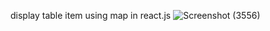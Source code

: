 display table item using map in react.js
![Screenshot (3556)](https://github.com/aarthi2927/react-table/assets/131766048/fad4d387-85b1-4d5c-8b95-84637155450f)
